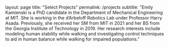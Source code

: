 layout: page
title: "Select Projects"
permalink: /projects
subtitle: "Emily Kamienski is a PhD candidate in the Department of Mechanical Engineering at MIT. She is working in the d’Arbeloff Robotics Lab under Professor Harry Asada. Previously, she received her SM from MIT in 2021 and her BS from the Georgia Institute of Technology in 2019. Her research interests include modeling
human stability while walking and investigating control techniques to aid in human balance while walking for impaired populations."
